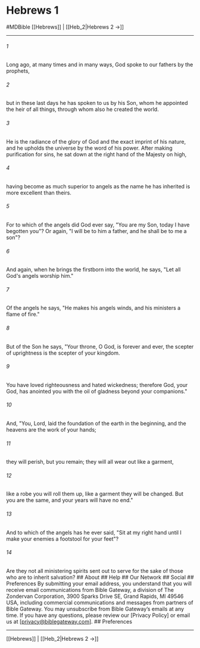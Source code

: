 # Hebrews 1
#MDBible
[[Hebrews]] | [[Heb_2|Hebrews 2 →]]

***


###### 1 
Long ago, at many times and in many ways, God spoke to our fathers by the prophets, 

###### 2 
but in these last days he has spoken to us by his Son, whom he appointed the heir of all things, through whom also he created the world. 

###### 3 
He is the radiance of the glory of God and the exact imprint of his nature, and he upholds the universe by the word of his power. After making purification for sins, he sat down at the right hand of the Majesty on high, 

###### 4 
having become as much superior to angels as the name he has inherited is more excellent than theirs. 

###### 5 
For to which of the angels did God ever say, "You are my Son, today I have begotten you"? Or again, "I will be to him a father, and he shall be to me a son"? 

###### 6 
And again, when he brings the firstborn into the world, he says, "Let all God's angels worship him." 

###### 7 
Of the angels he says, "He makes his angels winds, and his ministers a flame of fire." 

###### 8 
But of the Son he says, "Your throne, O God, is forever and ever, the scepter of uprightness is the scepter of your kingdom. 

###### 9 
You have loved righteousness and hated wickedness; therefore God, your God, has anointed you with the oil of gladness beyond your companions." 

###### 10 
And, "You, Lord, laid the foundation of the earth in the beginning, and the heavens are the work of your hands; 

###### 11 
they will perish, but you remain; they will all wear out like a garment, 

###### 12 
like a robe you will roll them up, like a garment they will be changed. But you are the same, and your years will have no end." 

###### 13 
And to which of the angels has he ever said, "Sit at my right hand until I make your enemies a footstool for your feet"? 

###### 14 
Are they not all ministering spirits sent out to serve for the sake of those who are to inherit salvation? ## About ## Help ## Our Network ## Social ## Preferences By submitting your email address, you understand that you will receive email communications from Bible Gateway, a division of The Zondervan Corporation, 3900 Sparks Drive SE, Grand Rapids, MI 49546 USA, including commercial communications and messages from partners of Bible Gateway. You may unsubscribe from Bible Gateway&rsquo;s emails at any time. If you have any questions, please review our [Privacy Policy] or email us at [privacy@biblegateway.com]. ## Preferences

***

[[Hebrews]] | [[Heb_2|Hebrews 2 →]]

